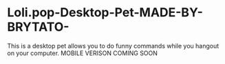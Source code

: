 # Loli.pop-Desktop-Pet-MADE-BY-BRYTATO-
This is a desktop pet allows you to do funny commands while you hangout on your computer. MOBILE VERISON COMING SOON
